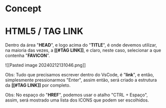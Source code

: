 # Concept

>

# HTML5 / TAG LINK

Dentro da área  "**HEAD**", e logo acima do "**TITLE**", é onde devemos utilizar, na maioria das vezes, a **[[#TAG LINK]]**, e claro, neste caso, selecionar a que contenha "**FAVICON**".

![[Pasted image 20240212131046.png]]

Obs: Tudo que precisamos escrever dentro do VsCode, é "**link**", e então, simplesmente pressionarmos "Enter", assim então, será criado a estrutura da **[[#TAG LINK]]** por completo.

Obs: No espaço do "**HREF**", podemos usar o atalho "CTRL + Espaço", assim, será mostrado uma lista dos ICONS que podem ser escolhidos.



